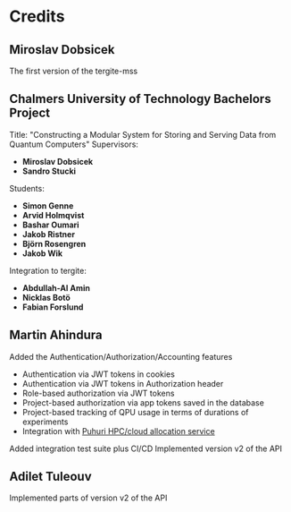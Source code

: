 # Credits

## Miroslav Dobsicek

The first version of the tergite-mss

## Chalmers University of Technology Bachelors Project

Title: "Constructing a Modular System for Storing and Serving Data from Quantum Computers"
Supervisors: 

- **Miroslav Dobsicek**
- **Sandro Stucki**

Students:

- **Simon Genne**
- **Arvid Holmqvist**
- **Bashar Oumari**
- **Jakob Ristner**
- **Björn Rosengren**
- **Jakob Wik**

Integration to tergite:

- **Abdullah-Al Amin**
- **Nicklas Botö**
- **Fabian Forslund**

## Martin Ahindura

Added the Authentication/Authorization/Accounting features

- Authentication via JWT tokens in cookies
- Authentication via JWT tokens in Authorization header
- Role-based authorization via JWT tokens
- Project-based authorization via app tokens saved in the database
- Project-based tracking of QPU usage in terms of durations of experiments
- Integration with [Puhuri HPC/cloud allocation service](https://puhuri.io/)

Added integration test suite plus CI/CD
Implemented version v2 of the API

## Adilet Tuleouv

Implemented parts of version v2 of the API
